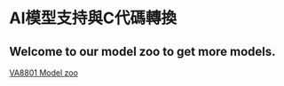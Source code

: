 # AI模型支持與C代碼轉換
## Welcome to our model zoo to get more models.
[VA8801 Model zoo](https://github.com/FITI-HCITA/VA8801_Model_Zoo/)
